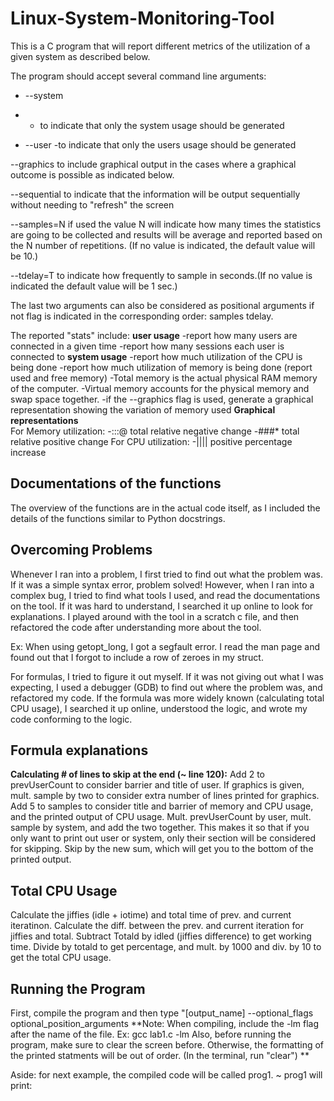 # Linux-System-Monitoring-Tool

This is a C program that will report different metrics of the utilization of a given system as described below.

The program should accept several command line arguments:

- --system
- - to indicate that only the system usage should be generated

- --user
        -to indicate that only the users usage should be generated

--graphics
        to include graphical output in the cases where a graphical outcome is possible as indicated below.

--sequential
        to indicate that the information will be output sequentially without needing to "refresh" the screen 

--samples=N
        if used the value N will indicate how many times the statistics are going to be collected and results will be average and reported based on the N number of repetitions. (If no value is indicated, the default value will be 10.)

--tdelay=T
        to indicate how frequently to sample in seconds.(If no value is indicated the default value will be 1 sec.)

The last two arguments can also be considered as positional arguments if not flag is indicated in the corresponding order: samples tdelay.

The reported "stats" include:
    **user usage**
      -report how many users are connected in a given time
      -report how many sessions each user is connected to
    **system usage**
      -report how much utilization of the CPU is being done
      -report how much utilization of memory is being done (report used and free memory)
         -Total memory is the actual physical RAM memory of the computer.
         -Virtual memory accounts for the physical memory and swap space together.
      -if the --graphics flag is used, generate a graphical representation showing the variation of memory used
  **Graphical representations**  
    For Memory utilization:
      -:::@  total relative negative change
      -###*  total relative positive change
    For CPU utilization:
      -||||   positive percentage increase

## Documentations of the functions
The overview of the functions are in the actual code itself, as I included the details of the functions
similar to Python docstrings.

## Overcoming Problems
Whenever I ran into a problem, I first tried to find out what the problem was. If it was a simple syntax error,
problem solved! However, when I ran into a complex bug, I tried to find what tools I used, and read the documentations
on the tool. If it was hard to understand, I searched it up online to look for explanations. I played around with the tool
in a scratch c file, and then refactored the code after understanding more about the tool.

Ex: When using getopt_long, I got a segfault error. I read the man page and found out that I forgot to include a row of zeroes in my struct.

For formulas, I tried to figure it out myself. If it was not giving out what I was expecting, I used a debugger (GDB) to find out where the problem was,
and refactored my code. If the formula was more widely known (calculating total CPU usage), I searched it up online, understood the logic, and wrote my code
conforming to the logic.

## Formula explanations

**Calculating # of lines to skip at the end (~ line 120):**
Add 2 to prevUserCount to consider barrier and title of user.
If graphics is given, mult. sample by two to consider extra number of lines printed for graphics.
Add 5 to samples to consider title and barrier of memory and CPU usage, and the printed output of CPU usage.
Mult. prevUserCount by user, mult. sample by system, and add the two together. This makes it so that if you
only want to print out user or system, only their section will be considered for skipping. 
Skip by the new sum, which will get you to the bottom of the printed output.

## Total CPU Usage
Calculate the jiffies (idle + iotime) and total time of prev. and current iteratinon.
Calculate the diff. between the prev. and current iteration for jiffies and total.
Subtract Totald by idled (jiffies difference) to get working time.
Divide by totald to get percentage, and mult. by 1000 and div. by 10 to get the total CPU usage.

## Running the Program

First, compile the program and then type "[output_name] --optional_flags optional_position_arguments
**Note: When compiling, include the -lm flag after the name of the file. Ex: gcc lab1.c -lm
        Also, before running the program, make sure to clear the screen before. Otherwise, the formatting
        of the printed statments will be out of order. (In the terminal, run "clear") **
        
Aside: for next example, the compiled code will be called prog1.
~ prog1 will print:

